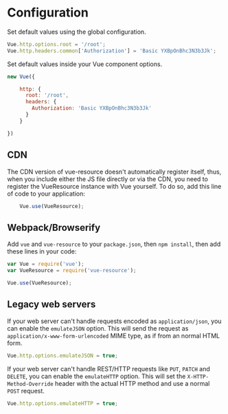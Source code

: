 # Configuration

Set default values using the global configuration.

```js
Vue.http.options.root = '/root';
Vue.http.headers.common['Authorization'] = 'Basic YXBpOnBhc3N3b3Jk';
```

Set default values inside your Vue component options.

```js
new Vue({

    http: {
      root: '/root',
      headers: {
        Authorization: 'Basic YXBpOnBhc3N3b3Jk'
      }
    }

})
```

## CDN

The CDN version of vue-resource doesn't automatically register itself, thus, when you include either the JS file directly or via the CDN, you need to register the
VueResource instance with Vue yourself. To do so, add this line of code to your application:

```js
    Vue.use(VueResource);
```

## Webpack/Browserify

Add `vue` and `vue-resource` to your `package.json`, then `npm install`, then add these lines in your code:

```js
var Vue = require('vue');
var VueResource = require('vue-resource');

Vue.use(VueResource);
```

## Legacy web servers

If your web server can't handle requests encoded as `application/json`, you can enable the `emulateJSON` option. This will send the request as `application/x-www-form-urlencoded` MIME type, as if from an normal HTML form.

```js
Vue.http.options.emulateJSON = true;
```

If your web server can't handle REST/HTTP requests like `PUT`, `PATCH` and `DELETE`, you can enable the `emulateHTTP` option. This will set the `X-HTTP-Method-Override` header with the actual HTTP method and use a normal `POST` request.

```js
Vue.http.options.emulateHTTP = true;
```
